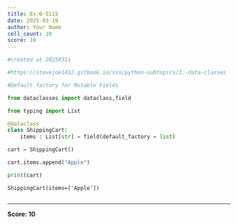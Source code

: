 ```yaml
---
title: Ex-6-5115
date: 2025-03-19
author: Your Name
cell_count: 10
score: 10
---
```


```python
#created at 20250311
```


```python
#https://stevejoe1412.gitbook.io/ssn/python-subtopics/3.-data-classes
```


```python
#Default factory for Mutable Fields
```


```python
from dataclasses import dataclass,field
```


```python
from typing import List
```


```python
@dataclass
class ShippingCart:
    items : List[str] = field(default_factory = list)
```


```python
cart = ShippingCart()
```


```python
cart.items.append("Apple")
```


```python
print(cart)
```

    ShippingCart(items=['Apple'])



```python

```


---
**Score: 10**